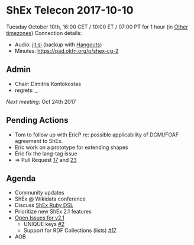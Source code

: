 # ShEx Telecon 2017-10-10

Tuesday October 10th, 16:00 CET / 10:00 ET / 07:00 PT for 1 hour (in [Other timezones](https://www.timeanddate.com/worldclock/fixedtime.html?msg=ShEx+CG&iso=20171010T16&p1=195&ah=1))
Connection details:

* Audio: [jit.si](https://meet.jit.si/ShEx) (backup with [Hangouts](http://tinyurl.com/ShEx-hangouts))
* Minutes: https://pad.okfn.org/p/shex-cg-2

## Admin

 * Chair: Dimitris Kontokostas
 * regrets: _

*Next meeting*: Oct 24th 2017

## Pending Actions
 * Tom to follow up with EricP re: possible applicability of DCMI/FOAF agreement to ShEx.
 * Eric  work on a prototype for extending shapes
 * Eric  fix the lang-tag issue
  * => Pull Request [17](https://github.com/shexSpec/spec/pull/17) and [23](https://github.com/shexSpec/shexTest/pull/23)
 
## Agenda
 * Community updates
  * ShEx @ Wikidata conference
 * Discuss [ShEx Ruby DSL](https://lists.w3.org/Archives/Public/public-shex/2017Oct/0000.html)
 * Prioritize new ShEx 2.1 features
 * [Open Issues for v2.1](https://github.com/shexSpec/shex/issues?q=is%3Aopen+is%3Aissue+milestone%3A2.1)
   * UNIQUE keys [#2](https://github.com/shexSpec/shex/issues/2)
   * Support for RDF Collections (lists) [#17](https://github.com/shexSpec/shex/issues/17)
 * AOB 
